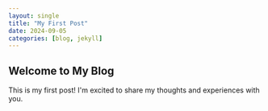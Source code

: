 ```yaml
---
layout: single
title: "My First Post"
date: 2024-09-05
categories: [blog, jekyll]
---
```


## Welcome to My Blog

This is my first post! I'm excited to share my thoughts and experiences with you.